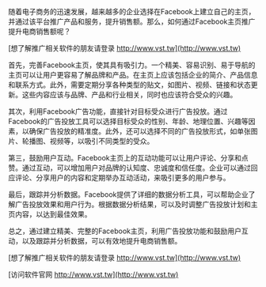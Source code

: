 随着电子商务的迅速发展，越来越多的企业选择在Facebook上建立自己的主页，并通过该平台推广产品和服务，提升销售额。那么，如何通过Facebook主页推广提升电商销售额呢？

[想了解推广相关软件的朋友请登录 http://www.vst.tw](http://www.vst.tw)

首先，完善Facebook主页，使其具有吸引力。一个精美、容易识别、易于导航的主页可以让用户更容易了解品牌和产品。在主页上应该包括企业的简介、产品信息和联系方式。此外，需要定期分享各种类型的贴文，如图片、视频、链接和状态更新。这些内容应该与品牌、产品和行业相关，同时也应该符合受众的兴趣。

其次，利用Facebook广告功能，直接针对目标受众进行广告投放。通过Facebook的广告投放工具可以选择目标受众的性别、年龄、地理位置、兴趣等因素，以确保广告投放的精准度。此外，还可以选择不同的广告投放形式，如单张图片、轮播图、视频等，以吸引不同类型的受众。

第三，鼓励用户互动。Facebook主页上的互动功能可以让用户评论、分享和点赞。通过互动，可以增加用户对品牌的认知度、忠诚度和信任度。企业可以通过回应评论、分享用户的内容和定期举办互动活动，来吸引更多的用户参与。

最后，跟踪并分析数据。Facebook提供了详细的数据分析工具，可以帮助企业了解广告投放效果和用户行为。根据数据分析结果，可以及时调整广告投放计划和主页内容，以达到最佳效果。

总之，通过建立精美、完整的Facebook主页，利用广告投放功能和鼓励用户互动，以及跟踪并分析数据，可以有效地提升电商销售额。

[想了解推广相关软件的朋友请登录 http://www.vst.tw](http://www.vst.tw)


[访问软件官网 http://www.vst.tw](http://www.vst.tw)
